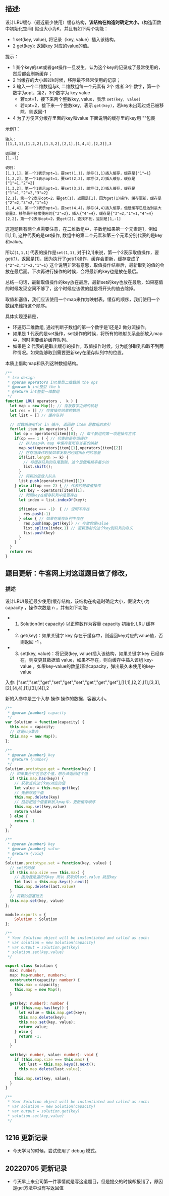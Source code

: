 ## 描述: 

设计LRU缓存（最近最少使用）缓存结构，**该结构在构造时确定大小**，(构造函数中初始化空间) 假设大小为K，并且有如下两个功能：
- 1 set(key, value), 将记录（key, value）插入该结构。
- 2 get(key): 返回key 对应的value的值。

提示：
- 1 某个key的set或者get操作一旦发生，认为这个key的记录成了最常使用的，然后都会刷新缓存；
- 2 当缓存的大小超过k时候，移除最不经常使用的记录；
- 3 输入一个二维数组与k, 二维数组每一个元素有 2个 或者 3个 数字，第一个数字为opt，第2，3个数字为 key value
  - 若opt=1，接下来两个整数key, value，表示 `set(key, value)`
  - 若opt=2，接下来一个整数key，表示 `get(key)`，若key未出现过或已被移除，则返回-1
- 4 为了方便区分缓存里面的key和value 下面说明的缓存里的key用 ""包裹

示例1：

```
输入：
[[1,1,1],[1,2,2],[1,3,2],[2,1],[1,4,4],[2,2]],3

返回值：
[1,-1]

说明：
[1,1,1]，第一个1表示opt=1，要set(1,1)，即将(1,1)插入缓存，缓存是{"1"=1}
[1,2,2]，第一个1表示opt=1，要set(2,2)，即将(2,2)插入缓存，缓存是{"1"=1,"2"=2}
[1,3,2]，第一个1表示opt=1，要set(3,2)，即将(3,2)插入缓存，缓存是{"1"=1,"2"=2,"3"=2}
[2,1]，第一个2表示opt=2，要get(1)，返回是[1]，因为get(1)操作，缓存更新，缓存是{"2"=2,"3"=2,"1"=1}
[1,4,4]，第一个1表示opt=1，要set(4,4)，即将(4,4)插入缓存，但是缓存已经达到最大容量3，移除最不经常使用的{"2"=2}，插入{"4"=4}，缓存是{"3"=2,"1"=1,"4"=4}
[2,2]，第一个2表示opt=2，要get(2)，查找不到，返回是[1,-1] 
```

这道题目有两个点需要注意，在二维数组中，子数组如果第一个元素是1，例如 [1,1,1], 这种代表的是set操作, 数组中的第二个元素和第三个元素分别代表的是key和value。 

所以`[1,1,1]`代表的操作是`set(1,1)`, 对于[2,1]来说，第一个2表示取值操作，要get(1)，返回是[1]，因为执行了get(1)操作，缓存会更新，缓存变成了 `{"2"=2,"3"=2,"1"=1}` 这个说明非常有意思，取值操作结束后，最新取到的值的会放在最后面。下次再进行操作的时候，会将最新的key也是放在最后。

总结一句话，最新取值操作的key放在最后，最新set的key也放在最后，如果塞值的时候发现空间不够了，这个时候应该做的就是将开头的值去除掉。

取值和塞值，我们应该使用一个map来作为映射表。缓存的顺序，我们使用一个数组来维持这个顺序。

具体实现逻辑是，
- 环遍历二维数组, 通过判断子数组的第一个数字是1还是2 做分流操作。
- 如果是 1 代表的是set操作，set操作的时候，将所有的映射关系全部放入map中，同时需要维护缓存队列。
- 如果是 2 代表的是取出缓存的操作，取值操作时候，分为能够取到和取不到两种情况。如果能够取到需要更新key在缓存队列中的位置。

本质上借助map和队列这种数据结构。
```js
/**
 * lru design
 * @param operators int整型二维数组 the ops
 * @param k int整型 the k
 * @return int整型一维数组
 */
function LRU( operators ,  k ) {
  let map = new Map(); // 存放数字之间的映射
  let res = [] // 存放操作结果的数组
  let list = [] // 缓存队列

  // 对数组使用for in 循环, 返回的 item 是数组的索引
  for(let item in operators) {
    let op = operators[item][0]; // 每个数组的第一项是操作方式
    if(op === 1 ) { // 代表的是存值操作
      // 存入map中，map 中保存着所有关系的映射
      map.set(operators[item][1],operators[item][2])
      // 在存值操作时候如果发现已经超出队列的容量
      if(list.length >= k) {
        // 将缓存队列的队尾删除，这个是使用频率最少的
        list.shift();
      }
      // 将新的值放入队头
      list.push(operators[item][1])
    } else if(op === 2) { // 代表的是取值操作
      let key = operators[item][1];
      // 判断key在缓存队列中是否存在
      let index = list.indexOf(key); 
      
      if(index === -1)  { // 说明不存在
        res.push(-1)
      } else { // 如果在缓存队列中存在
        res.push(map.get(key)) // 存放的是value
        list.splice(index,1) // 更新当前的这个key到队列的队头
        list.push(key)
      }
    }
  }
  return res
}
```

## 题目更新：牛客网上对这道题目做了修改，

### 描述
设计LRU(最近最少使用)缓存结构，该结构在构造时确定大小，假设大小为 capacity ，操作次数是 n ，并有如下功能:
- 1. Solution(int capacity) 以正整数作为容量 capacity 初始化 LRU 缓存
- 2. get(key)：如果关键字 key 存在于缓存中，则返回key对应的value值，否则返回 -1 。
- 3. set(key, value)：将记录(key, value)插入该结构，如果关键字 key 已经存在，则变更其数据值 value，如果不存在，则向缓存中插入该组 key-value ，如果key-value的数量超过capacity，弹出最久未使用的key-value

入参:
["set","set","get","set","get","set","get","get","get"],[[1,1],[2,2],[1],[3,3],[2],[4,4],[1],[3],[4]],2

新的入参中是三个入参 操作 操作的数据，容器大小。

```js
/**
 * @param {number} capacity
 */
var Solution = function(capacity) {
  this.max = capacity;
  // 这是map集合
  this.map = new Map();
};

/** 
 * @param {number} key
 * @return {number}
 */
Solution.prototype.get = function(key) {
  // 如果集合中包含这个值，想办法返回这个值
  if (this.map.has(key)) {
    // 获取当前这个key对应的值
    let value = this.map.get(key)
    // 先删除这个值
    this.map.delete(key)
    // 然后把这个值重新放入map中，更新缓存顺序
    this.map.set(key,value)
    return value
  } else {
    return -1
  }
};

/** 
 * @param {number} key 
 * @param {number} value
 * @return {void}
 */
Solution.prototype.set = function(key, value) {
  // set的时候 
  if (this.map.size === this.max) {
    // 因为我是遍历的key 所以 获取的last.value 就是key
    let last = this.map.keys().next()
    this.map.delete(last.value)
  }
  // 将新的值塞进去
  this.map.set(key, value)
};

module.exports = {
    Solution : Solution
};

/**
 * Your Solution object will be instantiated and called as such:
 * var solution = new Solution(capacity)
 * var output = solution.get(key)
 * solution.set(key,value)
 */
```

```ts
export class Solution {
  max: number;
  map: Map<number, number>;
  constructor(capacity: number) {
    this.max = capacity;
    this.map = new Map();
  }

  get(key: number): number {
    if (this.map.has(key)) {
      let value = this.map.get(key);
      this.map.delete(key);
      this.map.set(key, value);
      return value;
    } else {
      return -1;
    }
  }

  set(key: number, value: number): void {
    if (this.map.size === this.max) {
      let last = this.map.keys().next();
      this.map.delete(last.value);
    }
    this.map.set(key, value);
  }
}

/**
 * Your Solution object will be instantiated and called as such:
 * var solution = new Solution(capacity)
 * var output = solution.get(key)
 * solution.set(key,value)
 */

```

## 1216 更新记录
- 今天学习的时候，尝试使用了 debug 模式。

## 20220705 更新记录
- 今天早上来公司第一件事情就是写这道题目，但是提交的时候却报错了，原因是get方法中没有写返回值